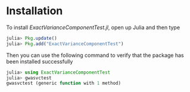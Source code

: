 # Installation

To install *ExactVarianceComponentTest.jl*, open up Julia and then type

```julia
julia> Pkg.update()
julia> Pkg.add("ExactVarianceComponentTest")
```

Then you can use the following command to verify that the package has been installed successfully

```julia
julia> using ExactVarianceComponentTest
julia> gwasvctest
gwasvctest (generic function with 1 method)
```